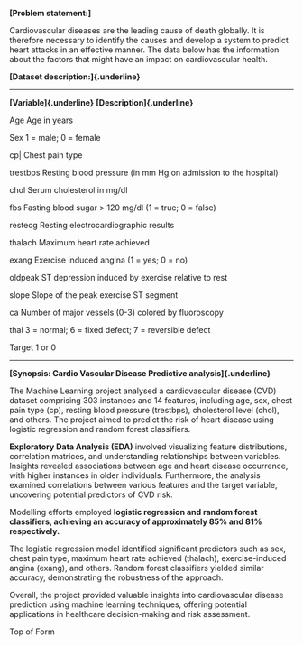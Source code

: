 **[Problem statement:]**

Cardiovascular diseases are the leading cause of death globally. It is
therefore necessary to identify the causes and develop a system to
predict heart attacks in an effective manner. The data below has the
information about the factors that might have an impact on
cardiovascular health.

**[Dataset description:]{.underline}**

  ----------------------------------- -----------------------------------
  **[Variable]{.underline}**          **[Description]{.underline}**

  Age                                 Age in years

  Sex                                 1 = male; 0 = female

  cp\|                                Chest pain type

  trestbps                            Resting blood pressure (in mm Hg on
                                      admission to the hospital)

  chol                                Serum cholesterol in mg/dl

  fbs                                 Fasting blood sugar \> 120 mg/dl (1
                                      = true; 0 = false)

  restecg                             Resting electrocardiographic
                                      results

  thalach                             Maximum heart rate achieved

  exang                               Exercise induced angina (1 = yes; 0
                                      = no)

  oldpeak                             ST depression induced by exercise
                                      relative to rest

  slope                               Slope of the peak exercise ST
                                      segment

  ca                                  Number of major vessels (0-3)
                                      colored by fluoroscopy

  thal                                3 = normal; 6 = fixed defect; 7 =
                                      reversible defect

  Target                              1 or 0
  ----------------------------------- -----------------------------------

**[Synopsis: Cardio Vascular Disease Predictive analysis]{.underline}**

The Machine Learning project analysed a cardiovascular disease (CVD)
dataset comprising 303 instances and 14 features, including age, sex,
chest pain type (cp), resting blood pressure (trestbps), cholesterol
level (chol), and others. The project aimed to predict the risk of heart
disease using logistic regression and random forest classifiers.

**Exploratory Data Analysis (EDA)** involved visualizing feature
distributions, correlation matrices, and understanding relationships
between variables. Insights revealed associations between age and heart
disease occurrence, with higher instances in older individuals.
Furthermore, the analysis examined correlations between various features
and the target variable, uncovering potential predictors of CVD risk.

Modelling efforts employed **logistic regression and random forest
classifiers, achieving an accuracy of approximately 85% and 81%
respectively.**

The logistic regression model identified significant predictors such as
sex, chest pain type, maximum heart rate achieved (thalach),
exercise-induced angina (exang), and others. Random forest classifiers
yielded similar accuracy, demonstrating the robustness of the approach.

Overall, the project provided valuable insights into cardiovascular
disease prediction using machine learning techniques, offering potential
applications in healthcare decision-making and risk assessment.

Top of Form
